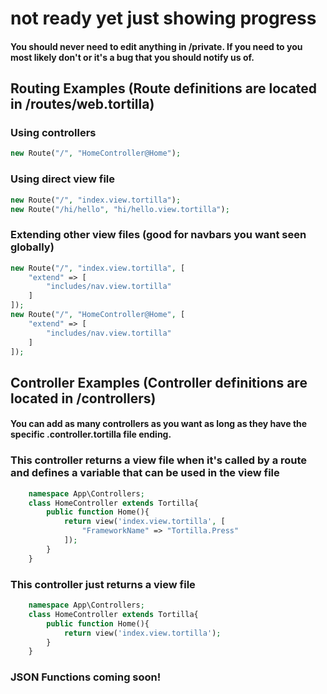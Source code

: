# not ready yet just showing progress
#### You should never need to edit anything in /private. If you need to you most likely don't or it's a bug that you should notify us of.
## Routing Examples (Route definitions are located in /routes/web.tortilla)
### Using controllers
```php
new Route("/", "HomeController@Home");
```
### Using direct view file
```php
new Route("/", "index.view.tortilla");
new Route("/hi/hello", "hi/hello.view.tortilla");
```
### Extending other view files (good for navbars you want seen globally)
```php
new Route("/", "index.view.tortilla", [
    "extend" => [
        "includes/nav.view.tortilla"
    ]
]);
new Route("/", "HomeController@Home", [
    "extend" => [
        "includes/nav.view.tortilla"
    ]
]);
```
## Controller Examples (Controller definitions are located in /controllers)
#### You can add as many controllers as you want as long as they have the specific .controller.tortilla file ending.
### This controller returns a view file when it's called by a route and defines a variable that can be used in the view file
```php
    namespace App\Controllers;
    class HomeController extends Tortilla{
        public function Home(){
            return view('index.view.tortilla', [
                "FrameworkName" => "Tortilla.Press"
            ]);
        }
    }
```
### This controller just returns a view file
```php
    namespace App\Controllers;
    class HomeController extends Tortilla{
        public function Home(){
            return view('index.view.tortilla');
        }
    }
```
### JSON Functions coming soon!
